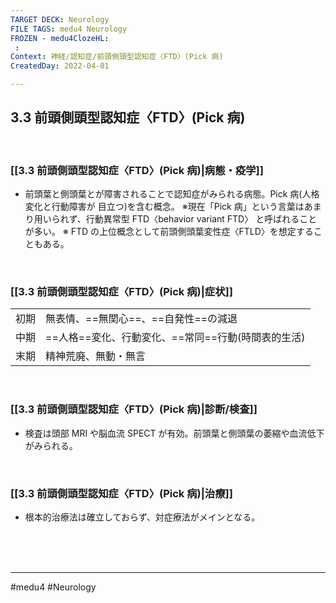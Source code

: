 ```yaml
---
TARGET DECK: Neurology
FILE TAGS: medu4 Neurology
FROZEN - medu4ClozeHL:
 : 
Context: 神経/認知症/前頭側頭型認知症〈FTD〉(Pick 病)
CreatedDay: 2022-04-01

---
```


## 3.3 前頭側頭型認知症〈FTD〉(Pick 病)

<br>

### [[3.3 前頭側頭型認知症〈FTD〉(Pick 病)|病態・疫学]]
* 前頭葉と側頭葉とが障害されることで認知症がみられる病態。Pick 病(人格変化と行動障害が 目立つ)を含む概念。
※現在「Pick 病」という言葉はあまり用いられず、行動異常型 FTD〈behavior variant FTD〉
と呼ばれることが多い。
※ FTD の上位概念として前頭側頭葉変性症〈FTLD〉を想定することもある。

<br>

### [[3.3 前頭側頭型認知症〈FTD〉(Pick 病)|症状]]
| | |
|---|---|
|初期|無表情、==無関心==、==自発性==の減退|
|中期|==人格==変化、行動変化、==常同==行動(時間表的生活)|
|末期|精神荒廃、無動・無言|
<!--ID: 1649070301186-->




<br>

### [[3.3 前頭側頭型認知症〈FTD〉(Pick 病)|診断/検査]]
* 検査は頭部 MRI や脳血流 SPECT が有効。前頭葉と側頭葉の萎縮や血流低下がみられる。



<br>

### [[3.3 前頭側頭型認知症〈FTD〉(Pick 病)|治療]]
* 根本的治療法は確立しておらず、対症療法がメインとなる。
 



<br><br><br>

---
#medu4 #Neurology 